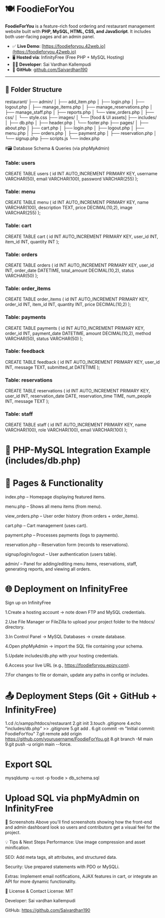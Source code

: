 # 🍽️ FoodieForYou

**FoodieForYou** is a feature-rich food ordering and restaurant management website built with **PHP, MySQL, HTML, CSS, and JavaScript**. It includes both user-facing pages and an admin panel.

- ✅ **Live Demo**: [https://foodieforyou.42web.io](https://foodieforyou.42web.io)  
- 🖥️ **Hosted via**: InfinityFree (Free PHP + MySQL Hosting)  
- 👨‍💻 **Developer**: Sai Vardhan Kallempudi  
- 🐙 **GitHub**: [github.com/Saivardhan190](https://github.com/Saivardhan190)

---

## 📁 Folder Structure

restaurant/
├── admin/
│   ├── add_item.php
│   ├── login.php
│   ├── logout.php
│   ├── manage_items.php
│   ├── manage_reservations.php
│   ├── manage_staff.php
│   ├── reports.php
│   └── view_orders.php
│
├── css/
│   └── style.css
├── images/
│   └── [food & UI assets]
├── includes/
│   ├── db.php
│   ├── header.php
│   └── footer.php
├── pages/
│   ├── about.php
│   ├── cart.php
│   ├── login.php
│   ├── logout.php
│   ├── menu.php
│   ├── orders.php
│   ├── payment.php
│   ├── reservation.php
│   └── signup.php
├── scripts.js
└── index.php

#🗃️ Database Schema & Queries (via phpMyAdmin)
### Table: users
CREATE TABLE users (
  id INT AUTO_INCREMENT PRIMARY KEY,
  username VARCHAR(50),
  email VARCHAR(100),
  password VARCHAR(255)
);

### Table: menu
CREATE TABLE menu (
  id INT AUTO_INCREMENT PRIMARY KEY,
  name VARCHAR(100),
  description TEXT,
  price DECIMAL(10,2),
  image VARCHAR(255)
);

### Table: cart
CREATE TABLE cart (
  id INT AUTO_INCREMENT PRIMARY KEY,
  user_id INT,
  item_id INT,
  quantity INT
);

### Table: orders
CREATE TABLE orders (
  id INT AUTO_INCREMENT PRIMARY KEY,
  user_id INT,
  order_date DATETIME,
  total_amount DECIMAL(10,2),
  status VARCHAR(50)
);

### Table: order_items
CREATE TABLE order_items (
  id INT AUTO_INCREMENT PRIMARY KEY,
  order_id INT,
  item_id INT,
  quantity INT,
  price DECIMAL(10,2)
);

### Table: payments
CREATE TABLE payments (
  id INT AUTO_INCREMENT PRIMARY KEY,
  order_id INT,
  payment_date DATETIME,
  amount DECIMAL(10,2),
  method VARCHAR(50),
  status VARCHAR(50)
);

### Table: feedback
CREATE TABLE feedback (
  id INT AUTO_INCREMENT PRIMARY KEY,
  user_id INT,
  message TEXT,
  submitted_at DATETIME
);

### Table: reservations
CREATE TABLE reservations (
  id INT AUTO_INCREMENT PRIMARY KEY,
  user_id INT,
  reservation_date DATE,
  reservation_time TIME,
  num_people INT,
  message TEXT
);

### Table: staff
CREATE TABLE staff (
  id INT AUTO_INCREMENT PRIMARY KEY,
  name VARCHAR(100),
  role VARCHAR(100),
  email VARCHAR(100)
);

# 🔗 PHP-MySQL Integration Example (includes/db.php)

<?php
$conn = mysqli_connect(
  'sqlXXX.epizy.com',    // hostname
  'epiz_XXXXXX',         // username
  'your_password',       // password
  'epiz_XXXXXX_foodie'   // database name
);
if (!$conn) {
  die("Connection failed: " . mysqli_connect_error());
}
?>

# 📁 Pages & Functionality
index.php – Homepage displaying featured items.

menu.php – Shows all menu items (from menu).

view_orders.php – User order history (from orders + order_items).

cart.php – Cart management (uses cart).

payment.php – Processes payments (logs to payments).

reservation.php – Reservation form (records to reservations).

signup/login/logout – User authentication (users table).

admin/ – Panel for adding/editing menu items, reservations, staff, generating reports, and viewing all orders.

# 🌐 Deployment on InfinityFree
Sign up on InfinityFree 

1.Create a hosting account → note down FTP and MySQL credentials.

2.Use File Manager or FileZilla to upload your project folder to the htdocs/ directory.

3.In Control Panel → MySQL Databases → create database.

4.Open phpMyAdmin → import the SQL file containing your schema.

5.Update includes/db.php with your hosting credentials.

6.Access your live URL (e.g., https://foodieforyou.epizy.com).

7.For changes to file or domain, update any paths in config or includes. 

# 📤 Deployment Steps (Git + GitHub + InfinityFree)

1.cd /c/xampp/htdocs/restaurant
2.git init
3.touch .gitignore
4.echo "includes/db.php" >> .gitignore
5.git add .
6.git commit -m "Initial commit: FoodieForYou"
7.git remote add origin https://github.com/yourusername/FoodieForYou.git
8.git branch -M main
9.git push -u origin main --force.

# Export SQL
mysqldump -u root -p foodie > db_schema.sql
# Upload SQL via phpMyAdmin on InfinityFree
📝 Screenshots
Above you'll find screenshots showing how the front-end and admin dashboard look so users and contributors get a visual feel for the project.

💡 Tips & Next Steps
Performance: Use image compression and asset minification.

SEO: Add meta tags, alt attributes, and structured data.

Security: Use prepared statements with PDO or MySQLi.

Extras: Implement email notifications, AJAX features in cart, or integrate an API for more dynamic functionality.

📝 License & Contact
License: MIT

Developer: Sai vardhan kallempudi

GitHub: https://github.com/Saivardhan190
